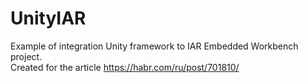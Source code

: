 # UnityIAR
Example of integration Unity framework to IAR Embedded Workbench project.<br>
Created for the article https://habr.com/ru/post/701810/
